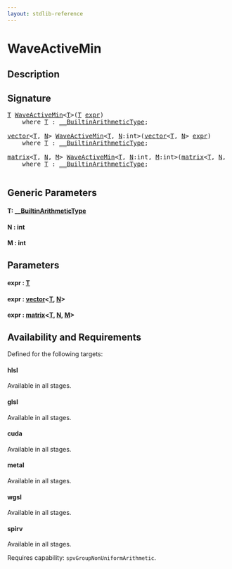```yaml
---
layout: stdlib-reference
---
```


# WaveActiveMin

## Description





## Signature 

<pre>
<a href="waveactivemin-04a#typeparam-T" class="code_type">T</a> <a href="waveactivemin-04a">WaveActiveMin</a>&lt;<a href="waveactivemin-04a#typeparam-T" class="code_type">T</a>&gt;(<a href="waveactivemin-04a#typeparam-T" class="code_type">T</a> <a href="waveactivemin-04a#decl-expr" class="code_param">expr</a>)
    <span class='code_keyword'>where</span> <a href="waveactivemin-04a#typeparam-T" class="code_type">T</a> : <a href="../interfaces/0_builtinarithmetictype-029j/index" class="code_type">__BuiltinArithmeticType</a>;

<a href="../types/vector/index" class="code_type">vector</a>&lt;<a href="waveactivemin-04a#typeparam-T" class="code_type">T</a>, <a href="waveactivemin-04a#decl-N" class="code_var">N</a>&gt; <a href="waveactivemin-04a">WaveActiveMin</a>&lt;<a href="waveactivemin-04a#typeparam-T" class="code_type">T</a>, <a href="waveactivemin-04a#decl-N" class="code_var">N</a>:<span class="code_keyword">int</span>&gt;(<a href="../types/vector/index" class="code_type">vector</a>&lt;<a href="waveactivemin-04a#typeparam-T" class="code_type">T</a>, <a href="waveactivemin-04a#decl-N" class="code_var">N</a>&gt; <a href="waveactivemin-04a#decl-expr" class="code_param">expr</a>)
    <span class='code_keyword'>where</span> <a href="waveactivemin-04a#typeparam-T" class="code_type">T</a> : <a href="../interfaces/0_builtinarithmetictype-029j/index" class="code_type">__BuiltinArithmeticType</a>;

<a href="../types/matrix/index" class="code_type">matrix</a>&lt;<a href="waveactivemin-04a#typeparam-T" class="code_type">T</a>, <a href="waveactivemin-04a#decl-N" class="code_var">N</a>, <a href="waveactivemin-04a#decl-M" class="code_var">M</a>&gt; <a href="waveactivemin-04a">WaveActiveMin</a>&lt;<a href="waveactivemin-04a#typeparam-T" class="code_type">T</a>, <a href="waveactivemin-04a#decl-N" class="code_var">N</a>:<span class="code_keyword">int</span>, <a href="waveactivemin-04a#decl-M" class="code_var">M</a>:<span class="code_keyword">int</span>&gt;(<a href="../types/matrix/index" class="code_type">matrix</a>&lt;<a href="waveactivemin-04a#typeparam-T" class="code_type">T</a>, <a href="waveactivemin-04a#decl-N" class="code_var">N</a>, <a href="waveactivemin-04a#decl-M" class="code_var">M</a>&gt; <a href="waveactivemin-04a#decl-expr" class="code_param">expr</a>)
    <span class='code_keyword'>where</span> <a href="waveactivemin-04a#typeparam-T" class="code_type">T</a> : <a href="../interfaces/0_builtinarithmetictype-029j/index" class="code_type">__BuiltinArithmeticType</a>;

</pre>

## Generic Parameters

####  <a id="typeparam-T"></a>T: [\_\_BuiltinArithmeticType](../interfaces/0_builtinarithmetictype-029j/index)
####  <a id="decl-N"></a>N  : int
####  <a id="decl-M"></a>M  : int

## Parameters

####  <a id="decl-expr"></a>expr  : [T](waveactivemin-04a#typeparam-T)
####  <a id="decl-expr"></a>expr  : [vector](../types/vector/index)\<[T](../types/vector/index#typeparam-T), [N](../types/vector/index#decl-N)\>
####  <a id="decl-expr"></a>expr  : [matrix](../types/matrix/index)\<[T](), [N](../types/matrix/index#decl-N), [M](../types/matrix/index#decl-M)\>

## Availability and Requirements

Defined for the following targets:

#### hlsl
Available in all stages.

#### glsl
Available in all stages.

#### cuda
Available in all stages.

#### metal
Available in all stages.

#### wgsl
Available in all stages.

#### spirv
Available in all stages.

Requires capability: `spvGroupNonUniformArithmetic`.


